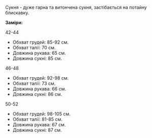 Сукня - дуже гарна та витончена сукня, застібається на потайну блискавку.

**Заміри:**

42-44

  - Обхват грудей: 85-92 см.
  - Обхват талії: 70 см.
  - Довжина рукава: 65 см.
  - Довжина сукні: 85 см.

46-48

  - Обхват грудей: 92-98 см.
  - Обхват талії: 73 см.
  - Довжина рукава: 66 см.
  - Довжина сукні: 86 см.

50-52

  - Обхват грудей: 98-105 см.
  - Обхват талії: 81-85 см.
  - Довжина рукава: 67 см.
  - Довжина сукні: 87 см.